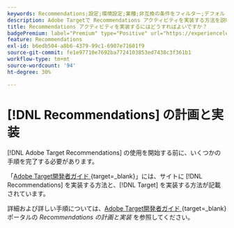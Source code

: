 ```yaml
---
keywords: Recommendations;設定;環境設定;業種;非互換の条件をフィルター;デフォルトホストグループ;サムネールのベース URL;Recommendation API トークン
description: Adobe Targetで Recommendations アクティビティを実装する方法を説明します。
title: Recommendations アクティビティを実装するにはどうすればよいですか？
badgePremium: label="Premium" type="Positive" url="https://experienceleague.adobe.com/docs/target/using/introduction/intro.html?lang=ja#premium newtab=true" tooltip="Target Premium に含まれる機能を確認してください。"
feature: Recommendations
exl-id: b6edb504-a8b6-4379-99c1-6907e71601f9
source-git-commit: fe1e97710e7692ba7724103853ed7438c3f361b1
workflow-type: tm+mt
source-wordcount: '94'
ht-degree: 30%

---
```


# [!DNL Recommendations] の計画と実装

[!DNL Adobe Target Recommendations] の使用を開始する前に、いくつかの手順を完了する必要があります。

「[Adobe Target開発者ガイド &#x200B;](https://experienceleague.adobe.com/docs/target-dev/developer/overview.html?lang=ja){target=_blank}」には、サイトに [!DNL Recommendations] を実装する方法と、[!DNL Target] を実装する方法が記載されています。

詳細および詳しい手順については、[Adobe Target開発者ガイド &#x200B;](https://experienceleague.adobe.com/docs/target-dev/developer/recommendations.html?lang=ja){target=_blank} ポータルの *Recommendations の計画と実装* を参照してください。
